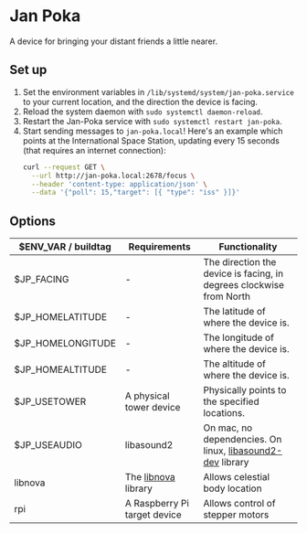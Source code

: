 # Jan Poka

A device for bringing your distant friends a little nearer.

## Set up

1. Set the environment variables in `/lib/systemd/system/jan-poka.service` to your current location, and the direction the device is facing.
2. Reload the system daemon with `sudo systemctl daemon-reload`.
3. Restart the Jan-Poka service with `sudo systemctl restart jan-poka`.
4. Start sending messages to `jan-poka.local`! Here's an example which points at the International Space Station, updating every 15 seconds (that requires an internet connection):
    ```bash
    curl --request GET \
      --url http://jan-poka.local:2678/focus \
      --header 'content-type: application/json' \
      --data '{"poll": 15,"target": [{ "type": "iss" }]}'
   ```

## Options

| $ENV_VAR / buildtag | Requirements | Functionality |
| --- | --- | --- |
| $JP_FACING | - | The direction the device is facing, in degrees clockwise from North |
| $JP_HOMELATITUDE | - | The latitude of where the device is. |
| $JP_HOMELONGITUDE | - | The longitude of where the device is. |
| $JP_HOMEALTITUDE | - | The altitude of where the device is. |
| $JP_USETOWER | A physical tower device | Physically points to the specified locations. | 
| $JP_USEAUDIO | libasound2 | On mac, no dependencies. On linux, [libasound2-dev](https://packages.debian.org/sid/libasound2-dev) library | Allows audio playing (used by text-to-speech) |
| libnova | The [libnova](http://libnova.sourceforge.net/) library | Allows celestial body location |
| rpi | A Raspberry Pi target device | Allows control of stepper motors |
